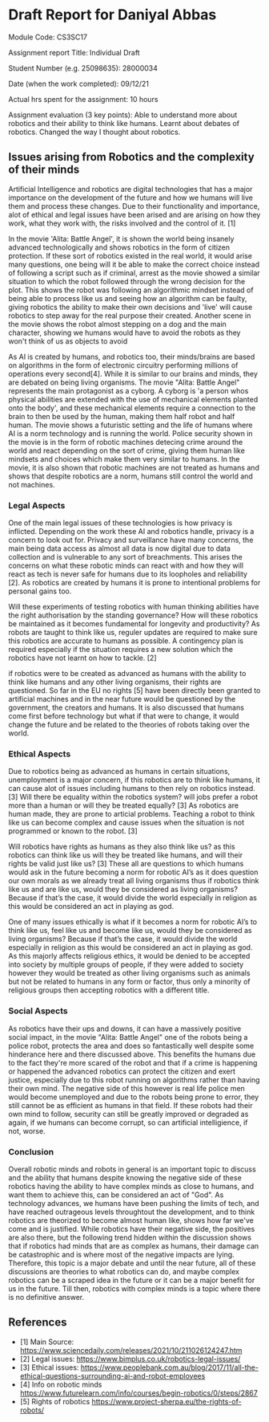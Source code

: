 # Draft Report for Daniyal Abbas

Module Code: CS3SC17


Assignment report Title: Individual Draft


Student Number (e.g. 25098635): 28000034


Date (when the work completed): 09/12/21 


Actual hrs spent for the assignment: 10 hours


Assignment evaluation (3 key points): Able to understand more about robotics and their ability to think like humans. Learnt about debates of robotics. Changed the way I thought about robotics.

## Issues arising from Robotics and the complexity of their minds

Artificial Intelligence and robotics are digital technologies that has a major importance on the development of the future and how we humans will live them and process these changes. Due to their functionality and importance, alot of ethical and legal issues have been arised and are arising on how they work, what they work with, the risks involved and the control of it. [1]

In the movie 'Alita: Battle Angel', it is shown the world being insanely advanced technologically and shows robotics in the form of citizen protection. If these sort of robotics existed in the real world, it would arise many questions, one being will it be able to make the correct choice instead of following a script such as if criminal, arrest as the movie showed a similar situation to which the robot followed through the wrong decision for the plot. This shows the robot was following an algorithmic mindset instead of being able to process like us and seeing how an algorithm can be faulty, giving robotics the ability to make their own decisions and 'live' will cause robotics to step away for the real purpose their created. Another scene in the movie shows the robot almost stepping on a dog and the main character, showing we humans would have to avoid the robots as they won't think of us as objects to avoid

As AI is created by humans, and robotics too, their minds/brains are based on algorithms in the form of electronic circuitry performing millions of operations every second[4]. While it is similar to our brains and minds, they are debated on being living organisms. The movie "Alita: Battle Angel" represents the main protagonist as a cyborg. A cyborg is 'a person whos physical abilities are extended with the use of mechanical elements planted onto the body', and these mechanical elements require a connection to the brain to then be used by the human, making them half robot and half human. The movie shows a futuristic setting and the life of humans where AI is a norm technology and is running the world. Police security shown in the movie is in the form of robotic machines detecing crime around the world and react depending on the sort of crime, giving them human like mindsets and choices which make them very similar to humans. In the movie, it is also shown that robotic machines are not treated as humans and shows that despite robotics are a norm, humans still control the world and not machines.

### Legal Aspects
One of the main legal issues of these technologies is how privacy is inflicted. Depending on the work these AI and robotics handle, privacy is a concern to look out for. Privacy and surveillance have many concerns, the main being data access as almost all data is now digital due to data collection and is vulnerable to any sort of breachments. This arises the concerns on what these robotic minds can react with and how they will react as tech is never safe for humans due to its loopholes and reliability [2]. As robotics are created by humans it is prone to intentional problems for personal gains too.

Will these experiments of testing robotics with human thinking abilities have the right authorisation by the standing governance?
How will these robotics be maintained as it becomes fundamental for longevity and productivity? As robots are taught to think like us, reguler updates are required to make sure this robotics are accurate to humans as possible. 
A contingency plan is required especially if the situation requires a new solution which the robotics have not learnt on how to tackle. [2] 

if robotics were to be created as advanced as humans with the ability to think like humans and any other living organisms, their rights are questioned. So far in the EU no rights [5] have been directly been granted to artificial machines and in the near future would be questioned by the government, the creators and humans. It is also discussed that humans come first before technology but what if that were to change, it would change the future and be related to the theories of robots taking over the world.

### Ethical Aspects
Due to robotics being as advanced as humans in certain situations, unemployment is a major concern, if this robotics are to think like humans, it can cause alot of issues including humans to then rely on robotics instead.[3]
Will there be equality within the robotics system? will jobs prefer a robot more than a human or will they be treated equally? [3]
As robotics are human made, they are prone to articial problems. Teaching a robot to think like us can become complex and cause issues when the situation is not programmed or known to the robot. [3]

Will robotics have rights as humans as they also think like us? as this robotics can think like us will they be treated like humans, and will their rights be valid just like us? [3] These all are questions to which humans would ask in the future becoming a norm for robotic AI’s as it does question our own morals as we already treat all living organisms thus if robotics think like us and are like us, would they be considered as living organisms? Because if that’s the case, it would divide the world especially in religion as this would be considered an act in playing as god.

One of many issues ethically is what if it becomes a norm for robotic AI’s to think like us, feel like us and become like us, would they be considered as living organisms? Because if that’s the case, it would divide the world especially in religion as this would be considered an act in playing as god. As this majorly affects religious ethics, it would be denied to be accepted into society by multiple groups of people, if they were added to society however they would be treated as other living organisms such as animals but not be related to humans in any form or factor, thus only a minority of religious groups then accepting robotics with a different title.

### Social Aspects
As robotics have their ups and downs, it can have a massively positive social impact, in the movie "Alita: Battle Angel" one of the robots being a police robot, protects the area and does so fantastically well despite some hinderance here and there discussed above. This benefits the humans due to the fact they're more scared of the robot and that if a crime is happening or happened the advanced robotics can protect the citizen and exert justice, especially due to this robot running on algorithms rather than having their own mind. The negative side of this however is real life police men would become unemployed and due to the robots being prone to error, they still cannot be as efficient as humans in that field. If these robots had their own mind to follow, security can still be greatly improved or degraded as again, if we humans can become corrupt, so can artificial intelligience, if not, worse.

### Conclusion
Overall robotic minds and robots in general is an important topic to discuss and the ability that humans despite knowing the negative side of these robotics having the ability to have complex minds as close to humans, and want them to achieve this, can be considered an act of "God". As technology advances, we humans have been pushing the limits of tech, and have reached outrageous levels throughtout the development, and to think robotics are theorized to become almost human like, shows how far we've come and is justified. While robotics have their negative side, the positives are also there, but the following trend hidden within the discussion shows that if robotics had minds that are as complex as humans, their damage can be catastrophic and is where most of the negative impacts are lying. Therefore, this topic is a major debate and until the near future, all of these discussions are theories to what robotics can do, and maybe complex robotics can be a scraped idea in the future or it can be a major benefit for us in the future. Till then, robotics with complex minds is a topic where there is no definitive answer.

## References
* [1] Main Source: https://www.sciencedaily.com/releases/2021/10/211026124247.htm
* [2] Legal issues: https://www.bimplus.co.uk/robotics-legal-issues/
* [3] Ethical issues: https://www.peoplebank.com.au/blog/2017/11/all-the-ethical-questions-surrounding-ai-and-robot-employees
* [4] Info on robotic minds https://www.futurelearn.com/info/courses/begin-robotics/0/steps/2867
* [5] Rights of robotics https://www.project-sherpa.eu/the-rights-of-robots/



